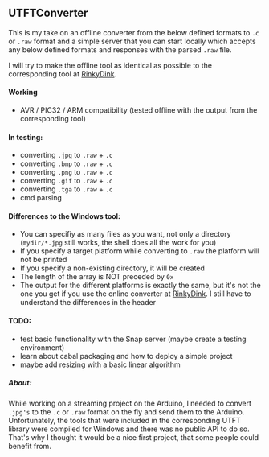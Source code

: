 ## UTFTConverter

This is my take on an offline converter from the below defined formats to `.c` or `.raw` format and a simple server that you can start locally which accepts any below defined formats and responses with the parsed `.raw` file.

I will try to make the offline tool as identical as possible to the corresponding tool at [RinkyDink](http://www.rinkydinkelectronics.com/library.php?id=51).

#### Working

  * AVR / PIC32 / ARM compatibility (tested offline with the output from the corresponding tool)

#### In testing:

  * converting `.jpg` to `.raw` + `.c`
  * converting `.bmp` to `.raw` + `.c`
  * converting `.png` to `.raw` + `.c`
  * converting `.gif` to `.raw` + `.c`
  * converting `.tga` to `.raw` + `.c`
  * cmd parsing

#### Differences to the Windows tool:

  * You can specifiy as many files as you want, not only a directory (`mydir/*.jpg` still works, the shell does all the work for you)
  * If you specify a target platform while converting to `.raw` the platform will not be printed
  * If you specify a non-existing directory, it will be created
  * The length of the array is NOT preceded by `0x`
  * The output for the different platforms is exactly the same, but it's not the one you get if you use the online converter at [RinkyDink](http://www.rinkydinkelectronics.com/t_imageconverter565.php). I still have to understand the differences in the header

#### TODO:

  * test basic functionality with the Snap server (maybe create a testing environment)
  * learn about cabal packaging and how to deploy a simple project
  * maybe add resizing with a basic linear algorithm

##### About:

While working on a streaming project on the Arduino, I needed to convert `.jpg's` to the `.c` or `.raw` format on the fly and send them to the Arduino. Unfortunately, the tools that were included in the corresponding UTFT library were compiled for Windows and there was no public API to do so. That's why I thought it would be a nice first project, that some people could benefit from.
